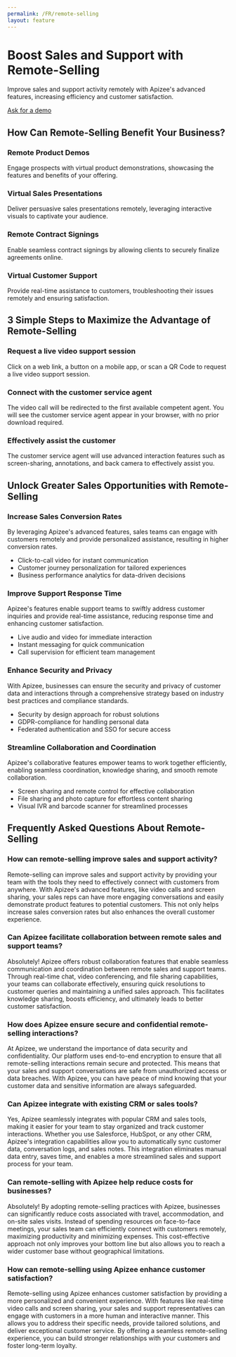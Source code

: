 ```yaml
---
permalink: /FR/remote-selling
layout: feature
---
```


# Boost Sales and Support with Remote-Selling
Improve sales and support activity remotely with Apizee's advanced features, increasing efficiency and customer satisfaction.

[Ask for a demo](/request-a-demo.php)

## How Can Remote-Selling Benefit Your Business?
### Remote Product Demos
Engage prospects with virtual product demonstrations, showcasing the features and benefits of your offering.

### Virtual Sales Presentations
Deliver persuasive sales presentations remotely, leveraging interactive visuals to captivate your audience.

### Remote Contract Signings
Enable seamless contract signings by allowing clients to securely finalize agreements online.

### Virtual Customer Support
Provide real-time assistance to customers, troubleshooting their issues remotely and ensuring satisfaction.

## 3 Simple Steps to Maximize the Advantage of Remote-Selling
### Request a live video support session
Click on a web link, a button on a mobile app, or scan a QR Code to request a live video support session.

### Connect with the customer service agent
The video call will be redirected to the first available competent agent. You will see the customer service agent appear in your browser, with no prior download required.

### Effectively assist the customer
The customer service agent will use advanced interaction features such as screen-sharing, annotations, and back camera to effectively assist you.

## Unlock Greater Sales Opportunities with Remote-Selling
### Increase Sales Conversion Rates
By leveraging Apizee's advanced features, sales teams can engage with customers remotely and provide personalized assistance, resulting in higher conversion rates.
- Click-to-call video for instant communication
- Customer journey personalization for tailored experiences
- Business performance analytics for data-driven decisions

### Improve Support Response Time
Apizee's features enable support teams to swiftly address customer inquiries and provide real-time assistance, reducing response time and enhancing customer satisfaction.
- Live audio and video for immediate interaction
- Instant messaging for quick communication
- Call supervision for efficient team management

### Enhance Security and Privacy
With Apizee, businesses can ensure the security and privacy of customer data and interactions through a comprehensive strategy based on industry best practices and compliance standards.
- Security by design approach for robust solutions
- GDPR-compliance for handling personal data
- Federated authentication and SSO for secure access

### Streamline Collaboration and Coordination
Apizee's collaborative features empower teams to work together efficiently, enabling seamless coordination, knowledge sharing, and smooth remote collaboration.
- Screen sharing and remote control for effective collaboration
- File sharing and photo capture for effortless content sharing
- Visual IVR and barcode scanner for streamlined processes

## Frequently Asked Questions About Remote-Selling
### How can remote-selling improve sales and support activity?
Remote-selling can improve sales and support activity by providing your team with the tools they need to effectively connect with customers from anywhere. With Apizee's advanced features, like video calls and screen sharing, your sales reps can have more engaging conversations and easily demonstrate product features to potential customers. This not only helps increase sales conversion rates but also enhances the overall customer experience.

### Can Apizee facilitate collaboration between remote sales and support teams?
Absolutely! Apizee offers robust collaboration features that enable seamless communication and coordination between remote sales and support teams. Through real-time chat, video conferencing, and file sharing capabilities, your teams can collaborate effectively, ensuring quick resolutions to customer queries and maintaining a unified sales approach. This facilitates knowledge sharing, boosts efficiency, and ultimately leads to better customer satisfaction.

### How does Apizee ensure secure and confidential remote-selling interactions?
At Apizee, we understand the importance of data security and confidentiality. Our platform uses end-to-end encryption to ensure that all remote-selling interactions remain secure and protected. This means that your sales and support conversations are safe from unauthorized access or data breaches. With Apizee, you can have peace of mind knowing that your customer data and sensitive information are always safeguarded.

### Can Apizee integrate with existing CRM or sales tools?
Yes, Apizee seamlessly integrates with popular CRM and sales tools, making it easier for your team to stay organized and track customer interactions. Whether you use Salesforce, HubSpot, or any other CRM, Apizee's integration capabilities allow you to automatically sync customer data, conversation logs, and sales notes. This integration eliminates manual data entry, saves time, and enables a more streamlined sales and support process for your team.

### Can remote-selling with Apizee help reduce costs for businesses?
Absolutely! By adopting remote-selling practices with Apizee, businesses can significantly reduce costs associated with travel, accommodation, and on-site sales visits. Instead of spending resources on face-to-face meetings, your sales team can efficiently connect with customers remotely, maximizing productivity and minimizing expenses. This cost-effective approach not only improves your bottom line but also allows you to reach a wider customer base without geographical limitations.

### How can remote-selling using Apizee enhance customer satisfaction?
Remote-selling using Apizee enhances customer satisfaction by providing a more personalized and convenient experience. With features like real-time video calls and screen sharing, your sales and support representatives can engage with customers in a more human and interactive manner. This allows you to address their specific needs, provide tailored solutions, and deliver exceptional customer service. By offering a seamless remote-selling experience, you can build stronger relationships with your customers and foster long-term loyalty.

